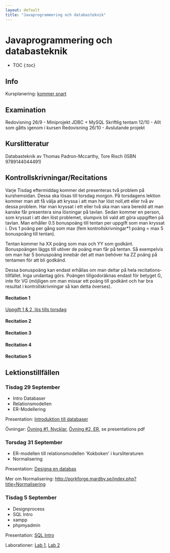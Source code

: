 ```yaml
---
layout: default
title: "Javaprogrammering och databasteknik"
---
```



Javaprogrammering och databasteknik
=========================================

* TOC
{:toc}

Info
----
Kursplanering: [kommer snart]()



Examination
----

Redovisning 26/9 - Miniprojekt JDBC + MySQL
Skriftlig tentam 12/10 - Allt som gåtts igenom i kursen
Redovisning 26/10 - Avslutande projekt

Kurslitteratur
----

Databasteknik av Thomas Padron-Mccarthy, Tore Risch (ISBN 9789144044491)



Kontrollskrivningar/Recitations
----
Varje Tisdag eftermiddag kommer det presenteras två problem på kurshemsidan. Dessa ska lösas till torsdag morgon. På torsdagens lektion kommer man att få välja att kryssa i att man har löst noll,ett eller två av dessa problem. Har man kryssat i ett eller två ska man vara beredd att man kanske får presentera sina lösningar på tavlan. Sedan kommer en person, som kryssat i att den löst problemet, slumpvis bli vald att göra uppgiften på tavlan. Man erhåller 0.5 bonuspoäng till tentan per uppgift som man kryssat i. Dvs 1 poäng per gång som max (fem kontrollskrivningar*1 poäng = max 5 bonuspoäng till tentan). 

Tentan kommer ha XX poäng som max och YY som godkänt. Bonuspoängen läggs till utöver de poäng man får på tentan. Så exempelvis om man har 5 bonuspoäng innebär det att man behöver ha ZZ poäng på tentamen för att bli godkänd.

Dessa bonuspoäng kan endast erhållas om man deltar på hela recitations-tillfället. Inga undantag görs. Poängen tillgodoräknas endast för betyget G, inte för VG (möjligen om man missar ett poäng till godkänt och har bra resultat i kontrollskrivningar så kan detta överses).


#### Recitation 1 

[Uppgift 1 & 2, lös tills torsdag](rec1.pdf)

#### Recitation 2 

#### Recitation 3 

#### Recitation 4 

#### Recitation 5 

Lektionstillfällen
-------------------

### Tisdag 29 September
* Intro Databaser
* Relationsmodellen
* ER-Modellering

Presentation: [Introduktion till databaser](F1_DB_INTRO.pdf)

Övningar: [Övning #1, Nycklar](Övningar_nycklar.pdf), [Övning #2, ER](Övningar_ER.pdf), se presentations pdf


### Torsdag 31 September
* ER-modellen till relationsmodellen 'Kokboken' i kursliteraturen
* Normalisering

Presentation: [Designa en databas](F2_DB_DESIGN.pdf)

Mer om Normalisering: http://porkforge.mardby.se/index.php?title=Normalisering


### Tisdag 5 September
* Designprocess
* SQL Intro
* xampp
* phpmyadmin

Presentation: [SQL Intro](F3_SQL_INTRO.pdf)

Laborationer: [Lab 1](http://porkforge.mardby.se/index.php?title=MySQL_Laboration_1_-_B%C3%B6rja_%C3%B6va_p%C3%A5_MySQL), [Lab 2](http://porkforge.mardby.se/index.php?title=MySQL_Laboration_2_-_%C3%96vningar_p%C3%A5_%C3%A4ndra_f%C3%A4lt_och_v%C3%A4lja_poster)

